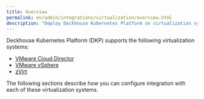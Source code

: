 ```yaml
---
title: Overview
permalink: en/admin/integrations/virtualization/overview.html
description: "Deploy Deckhouse Kubernetes Platform on virtualization systems including VMware vSphere, VMware Cloud Director, and zVirt."
---
```


Deckhouse Kubernetes Platform (DKP) supports the following virtualization systems:

* [VMware Cloud Director](./vcd/connection-and-authorization.html)
* [VMware vSphere](./vsphere/vsphere-authorization.html)
* [zVirt](./zvirt/zvirt-authorization.html)

The following sections describe how you can configure integration with each of these virtualization systems.
